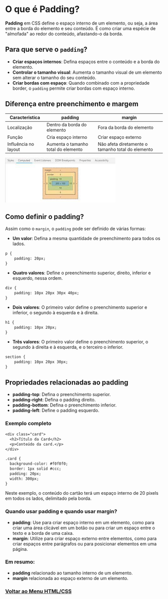 # O que é Padding?

**Padding** em CSS define o espaço interno de um elemento, ou seja, a área entre a borda do elemento e seu conteúdo. É como criar uma espécie de "almofada" ao redor do conteúdo, afastando-o da borda.

## Para que serve o `padding`?

- **Criar espaços internos**: Defina espaços entre o conteúdo e a borda do elemento.
- **Controlar o tamanho visual**: Aumenta o tamanho visual de um elemento sem alterar o tamanho do seu conteúdo.
- **Criar bordas com espaço**: Quando combinado com a propriedade border, o `padding` permite criar bordas com espaço interno.

## Diferença entre preenchimento e margem

|**Caracteristica**|**padding**|**margin**|
|-----------|-------------|------------|
|Localização	|Dentro da borda do elemento|	Fora da borda do elemento|
|Função|	Cria espaço interno|	Criar espaço externo|
|Influência no layout|	Aumenta o tamanho total do elemento	|Não afeta diretamente o tamanho total do elemento|

<img src="img/margin.jpeg">

## Como definir o padding?

Assim como o `margin`, o `padding` pode ser definido de várias formas:

- **Um valor**: Defina a mesma quantidade de preenchimento para todos os lados.

```
p {
    padding: 20px;
}
```

- **Quatro valores**: Define o preenchimento superior, direito, inferior e esquerdo, nessa ordem.

```
div {
    padding: 10px 20px 30px 40px;
}
```

- **Dois valores**: O primeiro valor define o preenchimento superior e inferior, o segundo à esquerda e à direita.

```
h1 {
    padding: 10px 20px;
}
```

- **Três valores**: O primeiro valor define o preenchimento superior, o segundo à direita e à esquerda, e o terceiro o inferior.

```
section {
    padding: 10px 20px 30px;
}
```

## Propriedades relacionadas ao padding

- **padding-top**: Defina o preenchimento superior.
- **padding-right**: Defina o padding direito.
- **padding-bottom**: Defina o preenchimento inferior.
- **padding-left**: Define o padding esquerdo.

### Exemplo completo

```
<div class="card">
  <h2>Título da Card</h2>
  <p>Conteúdo da card.</p>
</div>
```
```
.card {
  background-color: #f0f0f0;
  border: 1px solid #ccc;
  padding: 20px;
  width: 300px;
}
```

Neste exemplo, o conteúdo do cartão terá um espaço interno de 20 pixels em todos os lados, delimitado pela borda.

### Quando usar **padding** e quando usar **margin**?

- **padding**: Use para criar espaço interno em um elemento, como para criar uma área clicável em um botão ou para criar um espaço entre o texto e a borda de uma caixa.
- **margin**: Utilize para criar espaço externo entre elementos, como para criar espaços entre parágrafos ou para posicionar elementos em uma página.

### Em resumo:

- **padding** relacionado ao tamanho interno de um elemento.
- **margin** relacionada ao espaço externo de um elemento.

### [Voltar ao Menu HTML/CSS](/HTML-CSS/menu_html-css.md)


